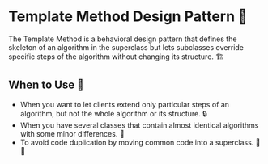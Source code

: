 # Template Method Design Pattern 🧩

The Template Method is a behavioral design pattern that defines the skeleton of an algorithm in the superclass but lets subclasses override specific steps of the algorithm without changing its structure. 🏗️

## When to Use 🤔

- When you want to let clients extend only particular steps of an algorithm, but not the whole algorithm or its structure. 🔒
- When you have several classes that contain almost identical algorithms with some minor differences. 🔄
- To avoid code duplication by moving common code into a superclass. 🚫📝